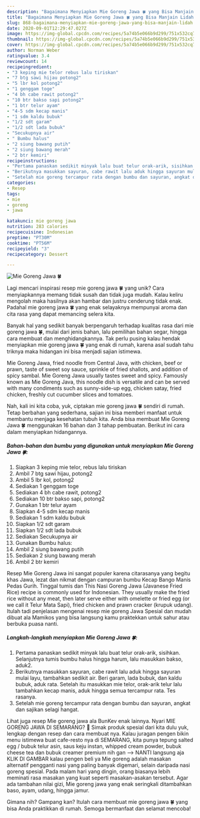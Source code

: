 ```yaml
---
description: "Bagaimana Menyiapkan Mie Goreng Jawa 🍀 yang Bisa Manjain Lidah"
title: "Bagaimana Menyiapkan Mie Goreng Jawa 🍀 yang Bisa Manjain Lidah"
slug: 868-bagaimana-menyiapkan-mie-goreng-jawa-yang-bisa-manjain-lidah
date: 2020-09-01T12:29:47.027Z
image: https://img-global.cpcdn.com/recipes/5a74b5e066b9d299/751x532cq70/mie-goreng-jawa-🍀-foto-resep-utama.jpg
thumbnail: https://img-global.cpcdn.com/recipes/5a74b5e066b9d299/751x532cq70/mie-goreng-jawa-🍀-foto-resep-utama.jpg
cover: https://img-global.cpcdn.com/recipes/5a74b5e066b9d299/751x532cq70/mie-goreng-jawa-🍀-foto-resep-utama.jpg
author: Norman Weber
ratingvalue: 3.4
reviewcount: 14
recipeingredient:
- "3 keping mie telor rebus lalu tiriskan"
- "7 btg sawi hijau potong2"
- "5 lbr kol potong2"
- "1 genggam toge"
- "4 bh cabe rawit potong2"
- "10 btr bakso sapi potong2"
- "1 btr telur ayam"
- "4-5 sdm kecap manis"
- "1 sdm kaldu bubuk"
- "1/2 sdt garam"
- "1/2 sdt lada bubuk"
- "Secukupnya air"
- " Bumbu halus"
- "2 siung bawang putih"
- "2 siung bawang merah"
- "2 btr kemiri"
recipeinstructions:
- "Pertama panaskan sedikit minyak lalu buat telur orak-arik, sisihkan. Selanjutnya tumis bumbu halus hingga harum, lalu masukkan bakso, aduk2."
- "Berikutnya masukkan sayuran, cabe rawit lalu aduk hingga sayuran mulai layu, tambahkan sedikit air. Beri garam, lada bubuk, dan kaldu bubuk, aduk rata. Setelah itu masukkan mie telor, orak-arik telur lalu tambahkan kecap manis, aduk hingga semua tercampur rata. Tes rasanya."
- "Setelah mie goreng tercampur rata dengan bumbu dan sayuran, angkat dan sajikan selagi hangat."
categories:
- Resep
tags:
- mie
- goreng
- jawa

katakunci: mie goreng jawa 
nutrition: 283 calories
recipecuisine: Indonesian
preptime: "PT30M"
cooktime: "PT56M"
recipeyield: "3"
recipecategory: Dessert

---
```



![Mie Goreng Jawa 🍀](https://img-global.cpcdn.com/recipes/5a74b5e066b9d299/751x532cq70/mie-goreng-jawa-🍀-foto-resep-utama.jpg)

Lagi mencari inspirasi resep mie goreng jawa 🍀 yang unik? Cara menyiapkannya memang tidak susah dan tidak juga mudah. Kalau keliru mengolah maka hasilnya akan hambar dan justru cenderung tidak enak. Padahal mie goreng jawa 🍀 yang enak selayaknya mempunyai aroma dan cita rasa yang dapat memancing selera kita.

Banyak hal yang sedikit banyak berpengaruh terhadap kualitas rasa dari mie goreng jawa 🍀, mulai dari jenis bahan, lalu pemilihan bahan segar, hingga cara membuat dan menghidangkannya. Tak perlu pusing kalau hendak menyiapkan mie goreng jawa 🍀 yang enak di rumah, karena asal sudah tahu triknya maka hidangan ini bisa menjadi sajian istimewa.

Mie Goreng Jawa, fried noodle from Central Java, with chicken, beef or prawn, taste of sweet soy sauce, sprinkle of fried shallots, and addition of spicy sambal. Mie Goreng Jawa usually tastes sweet and spicy. Famously known as Mie Goreng Java, this noodle dish is versatile and can be served with many condiments such as sunny-side-up egg, chicken satay, fried chicken, freshly cut cucumber slices and tomatoes.


Nah, kali ini kita coba, yuk, ciptakan mie goreng jawa 🍀 sendiri di rumah. Tetap berbahan yang sederhana, sajian ini bisa memberi manfaat untuk membantu menjaga kesehatan tubuh kita. Anda bisa membuat Mie Goreng Jawa 🍀 menggunakan 16 bahan dan 3 tahap pembuatan. Berikut ini cara dalam menyiapkan hidangannya.

<!--inarticleads1-->

##### Bahan-bahan dan bumbu yang digunakan untuk menyiapkan Mie Goreng Jawa 🍀:

1. Siapkan 3 keping mie telor, rebus lalu tiriskan
1. Ambil 7 btg sawi hijau, potong2
1. Ambil 5 lbr kol, potong2
1. Sediakan 1 genggam toge
1. Sediakan 4 bh cabe rawit, potong2
1. Sediakan 10 btr bakso sapi, potong2
1. Gunakan 1 btr telur ayam
1. Siapkan 4-5 sdm kecap manis
1. Sediakan 1 sdm kaldu bubuk
1. Siapkan 1/2 sdt garam
1. Siapkan 1/2 sdt lada bubuk
1. Sediakan Secukupnya air
1. Gunakan  Bumbu halus:
1. Ambil 2 siung bawang putih
1. Sediakan 2 siung bawang merah
1. Ambil 2 btr kemiri


Resep Mie Goreng Jawa ini sangat populer karena citarasanya yang begitu khas Jawa, lezat dan nikmat dengan campuran bumbu Kecap Bango Manis Pedas Gurih. Tinggal tumis dan This Nasi Goreng Jawa (Javanese Fried Rice) recipe is commonly used for Indonesian. They usually make the fried rice without any meat, then later serve either with omelette or fried egg (or we call it Telur Mata Sapi), fried chicken and prawn cracker (krupuk udang). Itulah tadi penjelasan mengenai resep mie goreng Jawa Spesial dan mudah dibuat ala Mamikos yang bisa langsung kamu praktekkan untuk sahur atau berbuka puasa nanti. 

<!--inarticleads2-->

##### Langkah-langkah menyiapkan Mie Goreng Jawa 🍀:

1. Pertama panaskan sedikit minyak lalu buat telur orak-arik, sisihkan. Selanjutnya tumis bumbu halus hingga harum, lalu masukkan bakso, aduk2.
1. Berikutnya masukkan sayuran, cabe rawit lalu aduk hingga sayuran mulai layu, tambahkan sedikit air. Beri garam, lada bubuk, dan kaldu bubuk, aduk rata. Setelah itu masukkan mie telor, orak-arik telur lalu tambahkan kecap manis, aduk hingga semua tercampur rata. Tes rasanya.
1. Setelah mie goreng tercampur rata dengan bumbu dan sayuran, angkat dan sajikan selagi hangat.


Lihat juga resep Mie goreng jawa ala BunKev enak lainnya. Nyari MIE GORENG JAWA DI SEMARANG? 🙂 Simak produk spesial dari kita dulu yuk, lengkap dengan resep dan cara membuat nya. Kalau juragan pengen bikin menu istimewa buat cafe-resto nya di SEMARANG, kita punya tepung salted egg / bubuk telur asin, saus keju instan, whipped cream powder, bubuk cheese tea dan bubuk creamer premium nih gan --&gt; NANTI langsung aja KLIK DI GAMBAR kalau pengen beli ya Mie goreng adalah masakan alternatif pengganti nasi yang paling banyak digemari, selain daripada nasi goreng spesial. Pada malam hari yang dingin, orang biasanya lebih meminati rasa masakan yang kuat seperti masakan-asakan tersebut. Agar ada tambahan nilai gizi, Mie goreng jawa yang enak seringkali ditambahkan baso, ayam, udang, hingga jamur. 

Gimana nih? Gampang kan? Itulah cara membuat mie goreng jawa 🍀 yang bisa Anda praktikkan di rumah. Semoga bermanfaat dan selamat mencoba!

